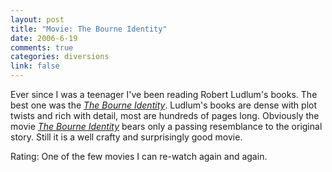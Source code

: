 ```yaml
--- 
layout: post
title: "Movie: The Bourne Identity"
date: 2006-6-19
comments: true
categories: diversions
link: false
---
```

Ever since I was a teenager I've been reading Robert Ludlum's books. The best one was the <i><a href="http://www.amazon.com/gp/product/0553260111/sr=8-2/qid=1150763291/ref=pd_bbs_2/102-2628588-9950523?%5Fencoding=UTF8" title="The Bourne Identity">The Bourne Identity</a></i>. Ludlum's books are dense with plot twists and rich with detail, most are hundreds of pages long. Obviously the movie <i><a href="http://imdb.com/title/tt0258463/" title="The Bourne Identity">The Bourne Identity</a></i> bears only a passing resemblance to the original story. Still it is a well crafty and surprisingly good movie.

Rating: One of the few movies I can re-watch again and again.
